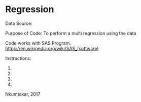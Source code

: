 # Regression

Data Source:


Purpose of Code: To perform a multi regression using the data


Code works with SAS Program. https://en.wikipedia.org/wiki/SAS_(software)

Instructions:

1.

2.

3.

4.


Nkumtakar, 2017

